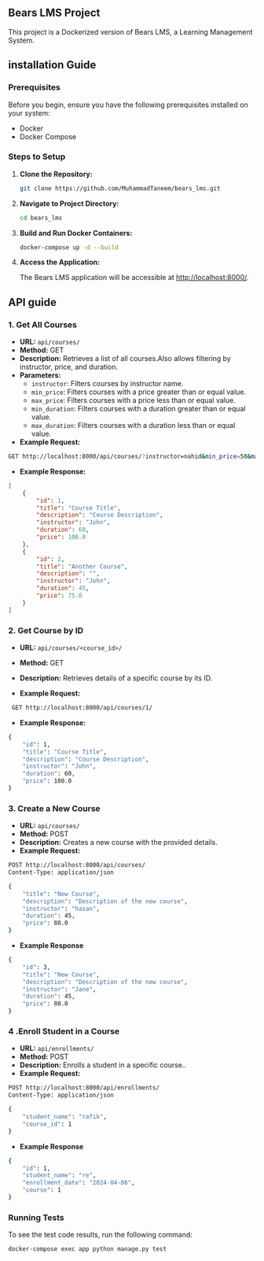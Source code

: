 ## Bears LMS  Project

This project is a Dockerized version of Bears LMS, a Learning Management System.

## installation Guide

### Prerequisites

Before you begin, ensure you have the following prerequisites installed on your system:

- Docker
- Docker Compose

### Steps to Setup

1. **Clone the Repository:**

    ```bash
    git clone https://github.com/MuhammadTaneem/bears_lms.git
    ```

2. **Navigate to Project Directory:**

    ```bash
    cd bears_lms
    ```

3. **Build and Run Docker Containers:**

    ```bash
    docker-compose up -d --build
    ```


4. **Access the Application:**

    The Bears LMS application will be accessible at [http://localhost:8000/](http://localhost:8000/).


## API guide
### 1. Get All Courses
- **URL:** `api/courses/`
- **Method:** GET
- **Description:** Retrieves a list of all courses.Also allows filtering by instructor, price, and duration.
- **Parameters:** 
  - `instructor`: Filters courses by instructor name.
  - `min_price`: Filters courses with a price greater than or equal value.
  - `max_price`: Filters courses with a price less than or equal value.
  - `min_duration`: Filters courses with a duration greater than or equal value.
  - `max_duration`: Filters courses with a duration less than or equal value.
- **Example Request:**
```bash
GET http://localhost:8000/api/courses/?instructor=nahid&min_price=50&max_duration=60
```

- **Example Response:**
```json
[
    {
        "id": 1,
        "title": "Course Title",
        "description": "Course Description",
        "instructor": "John",
        "duration": 60,
        "price": 100.0
    },
    {
        "id": 2,
        "title": "Another Course",
        "description": "",
        "instructor": "John",
        "duration": 45,
        "price": 75.0
    }
]
```
### 2. Get Course by ID
- **URL:** `api/courses/<course_id>/`
- **Method:** GET
- **Description:**  Retrieves details of a specific course by its ID.


- **Example Request:**
```bash
 GET http://localhost:8000/api/courses/1/
 ```
- **Example Response:**
```bash
{
    "id": 1,
    "title": "Course Title",
    "description": "Course Description",
    "instructor": "John",
    "duration": 60,
    "price": 100.0
}
```


### 3. Create a New Course
- **URL:** `api/courses/`
- **Method:** POST
- **Description:**  Creates a new course with the provided details.
- **Example Request:**

```bash
POST http://localhost:8000/api/courses/
Content-Type: application/json

{
    "title": "New Course",
    "description": "Description of the new course",
    "instructor": "hasan",
    "duration": 45,
    "price": 80.0
}
```

- **Example Response**
```bash
{
    "id": 3,
    "title": "New Course",
    "description": "Description of the new course",
    "instructor": "Jane",
    "duration": 45,
    "price": 80.0
}

```

### 4 .Enroll Student in a Course
- **URL:** `api/enrollments/`
- **Method:** POST
- **Description:**  Enrolls a student in a specific course..
- **Example Request:**

```bash
POST http://localhost:8000/api/enrollments/
Content-Type: application/json

{
    "student_name": "rafik",
    "course_id": 1
}

```

- **Example Response**
```bash
{
    "id": 1,
    "student_name": "re",
    "enrollment_date": "2024-04-06",
    "course": 1
}
```


### Running Tests

To see the test code results, run the following command:

```bash
docker-compose exec app python manage.py test
```
